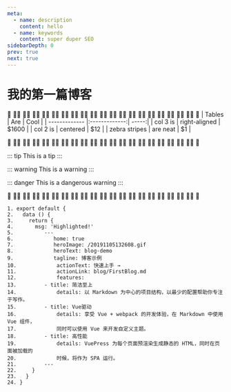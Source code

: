 ```yaml
---
meta:
  - name: description
    content: hello
  - name: keywords
    content: super duper SEO
sidebarDepth: 0
prev: true
next: true
---
```


# 我的第一篇博客


:tada: :100::tada: :100::tada: :100::tada: :100::tada: :100::tada: :100::tada: :100::tada: :100::tada: :100::tada: :100::tada: :100::tada: :100::tada: :100::tada: :100::tada: :100::tada: :100::tada: :100::tada: :100::tada: :100::tada: :100:
| Tables        | Are           | Cool  |
| ------------- |:-------------:| -----:|
| col 3 is      | right-aligned | $1600 |
| col 2 is      | centered      |   $12 |
| zebra stripes | are neat      |    $1 |

:tada: :100::tada: :100::tada: :100::tada: :100::tada: :100::tada: :100::tada: :100::tada: :100::tada: :100::tada: :100::tada: :100::tada: :100::tada: :100::tada: :100::tada: :100::tada: :100::tada: :100::tada: :100::tada: :100::tada: :100:

::: tip
This is a tip
:::

::: warning
This is a warning
:::

::: danger
This is a dangerous warning
:::

:tada: :100::tada: :100::tada: :100::tada: :100::tada: :100::tada: :100::tada: :100::tada: :100::tada: :100::tada: :100::tada: :100::tada: :100::tada: :100::tada: :100::tada: :100::tada: :100::tada: :100::tada: :100::tada: :100::tada: :100:

``` js{4}
1. export default {
2.   data () {
3.     return {
4.       msg: 'Highlighted!'
5.          ---
6.             home: true
7.             heroImage: /20191105132608.gif
8.             heroText: blog-demo
9.             tagline: 博客示例
10.             actionText: 快速上手 →
11.             actionLink: blog/FirstBlog.md
12.             features:
13.         - title: 简洁至上
14.             details: 以 Markdown 为中心的项目结构，以最少的配置帮助你专注于写作。
15.         - title: Vue驱动
16.             details: 享受 Vue + webpack 的开发体验，在 Markdown 中使用 Vue 组件，
17.             同时可以使用 Vue 来开发自定义主题。
18.         - title: 高性能
19.             details: VuePress 为每个页面预渲染生成静态的 HTML，同时在页面被加载的
20.             时候，将作为 SPA 运行。
21.         ---
22.     }
23.   }
24. }
```



